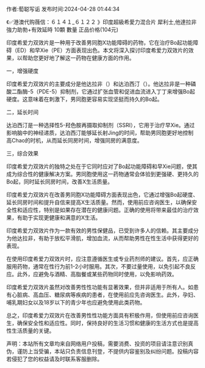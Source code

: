 <p>作者:萄聪写诟 发布时间:2024-04-28 01:44:34</p>
<p>《✅港澳代购薇信：６１４１_６１２２ 》印度超級希愛力混合片 犀利士,他達拉非 強力助勃+有效延時 10顆 數量 正品价格(104元) </p>
									<p>印度希爱力双效片是一种用于改善男同胞X功能障碍的药物，它在治疗Bo起功能障碍（ED）和早Xie（PE）方面表现出色。本文将深入探讨印度希爱力双效片的效果，以帮助您更好地了解这一药物在健康方面的作用。</p><p>一，增强硬度</p><p>印度希爱力双效片的主要成分是他达拉非（）和达泊西汀（）。他达拉非是一种磷酸二酯酶-5（PDE-5）抑制剂，它通过扩张血管和促进血流进入丁丁来增强Bo起硬度。这意味着在刺激下，男同胞更容易实现坚挺而持久的Bo起。</p><p>二，延长时间</p><p>达泊西汀是一种选择性5-羟色胺再摄取抑制剂（SSRI），它用于治疗早Xie。通过影响脑中的神经递质，达泊西汀能够延长射Jing的时间，帮助男同胞更好地控制高Chao的时机，从而延长同房时间，增强同房的满意度。</p><p>三，综合效果</p><p>印度希爱力双效片的独特之处在于它同时应对了Bo起功能障碍和早Xie问题，使其成为综合性的健康解决方案。男同胞使用这一药物通常会体验到更强硬、更持久的Bo起，同时延长同房时间，改善X生活质量。</p><p></p><p>印度希爱力双效片在改善男同胞X功能障碍方面表现出色，它通过增强Bo起硬度、延长同房时间和提升自信来提高X生活质量。然而，使用前应咨询医生，以确保安全性和适应性，特别是如果存在潜在的健康问题。正确的使用将带来最佳的治疗效果，有助于实现更健康和满意的X生活。</p><p>印度希爱力双效片作为一款有效的男性保健品，已受到许多人的信赖。其主要成分为他达拉非，有助于放松平滑肌，增加血流，从而帮助男性在性生活中获得更好的表现。</p><p>在使用印度希爱力双效片时，应注意遵循医生或专业药剂师的建议。首先，应正确服用药物，通常在性行为前1-2小时服用。其次，不要过量使用，以免引起不良反应。此外，应避免与酒精、高脂餐或某些药物同时使用，以免影响药效。</p><p>印度希爱力双效片虽然对改善男性性功能有显著效果，但并非适用于所有人。如患有心脏病、高血压、糖尿病等疾病的患者，在使用前应先咨询医生。此外，孕妇、哺乳期妇女以及18岁以下的青少年也应避免使用此类药物。</p><p>总之，印度希爱力双效片在改善男性性功能方面具有积极作用，但使用前应咨询医生，确保安全性和适应性。同时，保持良好的生活习惯和健康的生活方式也是提高性生活质量的关键。</p><p></p>				声明：本站所有文章均来自网络用户投稿，需要消费、投资的项目请注意识别真伪，谨防上当受骗，本站只负责信息刊登，不提供内容鉴别及纠纷问题。投稿内容若侵犯了您的权益请及时联系客服删除。				
